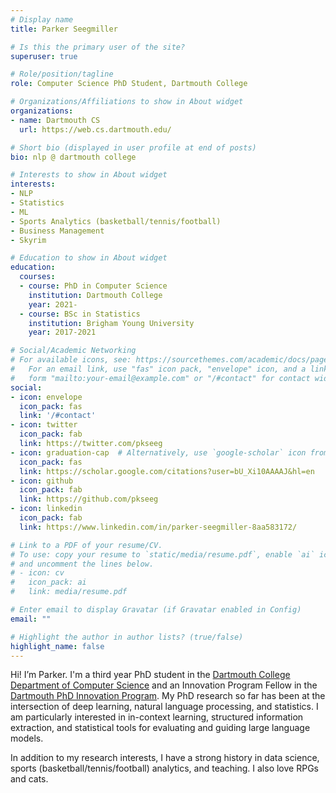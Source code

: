 ```yaml
---
# Display name
title: Parker Seegmiller

# Is this the primary user of the site?
superuser: true

# Role/position/tagline
role: Computer Science PhD Student, Dartmouth College

# Organizations/Affiliations to show in About widget
organizations:
- name: Dartmouth CS
  url: https://web.cs.dartmouth.edu/

# Short bio (displayed in user profile at end of posts)
bio: nlp @ dartmouth college

# Interests to show in About widget
interests:
- NLP
- Statistics
- ML
- Sports Analytics (basketball/tennis/football)
- Business Management
- Skyrim

# Education to show in About widget
education:
  courses:
  - course: PhD in Computer Science
    institution: Dartmouth College
    year: 2021-
  - course: BSc in Statistics
    institution: Brigham Young University
    year: 2017-2021

# Social/Academic Networking
# For available icons, see: https://sourcethemes.com/academic/docs/page-builder/#icons
#   For an email link, use "fas" icon pack, "envelope" icon, and a link in the
#   form "mailto:your-email@example.com" or "/#contact" for contact widget.
social:
- icon: envelope
  icon_pack: fas
  link: '/#contact'
- icon: twitter
  icon_pack: fab
  link: https://twitter.com/pkseeg
- icon: graduation-cap  # Alternatively, use `google-scholar` icon from `ai` icon pack
  icon_pack: fas
  link: https://scholar.google.com/citations?user=bU_Xi10AAAAJ&hl=en
- icon: github
  icon_pack: fab
  link: https://github.com/pkseeg
- icon: linkedin
  icon_pack: fab
  link: https://www.linkedin.com/in/parker-seegmiller-8aa583172/

# Link to a PDF of your resume/CV.
# To use: copy your resume to `static/media/resume.pdf`, enable `ai` icons in `params.toml`,
# and uncomment the lines below.
# - icon: cv
#   icon_pack: ai
#   link: media/resume.pdf

# Enter email to display Gravatar (if Gravatar enabled in Config)
email: ""

# Highlight the author in author lists? (true/false)
highlight_name: false
---
```


Hi! I’m Parker. I'm a third year PhD student in the [Dartmouth College Department of Computer Science](https://web.cs.dartmouth.edu/) and an Innovation Program Fellow in the [Dartmouth PhD Innovation Program](https://graduate.dartmouth.edu/academics/programs/phd-innovation-program-dartmouth). My PhD research so far has been at the intersection of deep learning, natural language processing, and statistics. I am particularly interested in in-context learning, structured information extraction, and statistical tools for evaluating and guiding large language models.

In addition to my research interests, I have a strong history in data science, sports (basketball/tennis/football) analytics, and teaching. I also love RPGs and cats.

